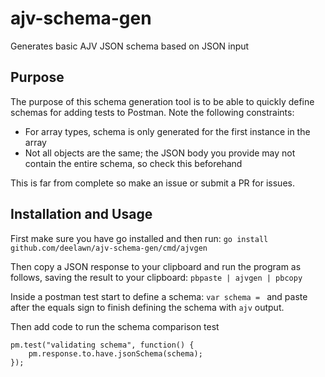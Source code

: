 # ajv-schema-gen
Generates basic AJV JSON schema based on JSON input

## Purpose

The purpose of this schema generation tool is to be able to quickly define schemas for adding tests to Postman.
Note the following constraints:
- For array types, schema is only generated for the first instance in the array
- Not all objects are the same; the JSON body you provide may not contain the entire schema, so check this beforehand

This is far from complete so make an issue or submit a PR for issues.

## Installation and Usage

First make sure you have go installed and then run:
`go install github.com/deelawn/ajv-schema-gen/cmd/ajvgen`

Then copy a JSON response to your clipboard and run the program as follows, saving the result to your clipboard:
`pbpaste | ajvgen | pbcopy`

Inside a postman test start to define a schema:
`var schema = ` and paste after the equals sign to finish defining the schema with `ajv` output.

Then add code to run the schema comparison test
```
pm.test("validating schema", function() {
    pm.response.to.have.jsonSchema(schema);
});
```